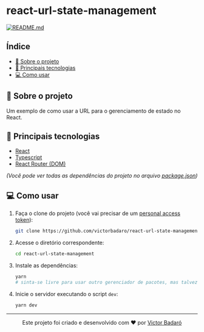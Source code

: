 # react-url-state-management

[![README.md](https://img.shields.io/badge/-Read%20in%20English-brightgreen?style=for-the-badge)](./README.md)

## Índice
- [🧾 Sobre o projeto](#-sobre-o-projeto)
- [🚀 Principais tecnologias](#-principais-tecnologias)
- [💻 Como usar](#-como-usar)

## 🧾 Sobre o projeto
Um exemplo de como usar a URL para o gerenciamento de estado no React.

## 🚀 Principais tecnologias
- [React](https://react.dev/)
- [Typescript](https://www.typescriptlang.org/)
- [React Router (DOM)](https://reactrouter.com/)

_(Você pode ver todas as dependências do projeto no arquivo [package.json](./package.json))_

## 💻 Como usar
1. Faça o clone do projeto (você vai precisar de um [personal access token](https://docs.github.com/pt/get-started/getting-started-with-git/about-remote-repositories#cloning-with-https-urls)):
   ```bash
   git clone https://github.com/victorbadaro/react-url-state-management
   ```

2. Acesse o diretório correspondente:
   ```bash
   cd react-url-state-management
   ```

3. Instale as dependências:
   ```bash
   yarn
   # sinta-se livre para usar outro gerenciador de pacotes, mas talvez você queira usar o yarn uma vez que já existe um arquivo yarn.lock na raíz do projeto
   ```

4. Inicie o servidor executando o script `dev`:
   ```bash
   yarn dev
   ```
---

<p align="center">Este projeto foi criado e desenvolvido com ❤ por <a href="https://github.com/victorbadaro">Victor Badaró</a></p>
